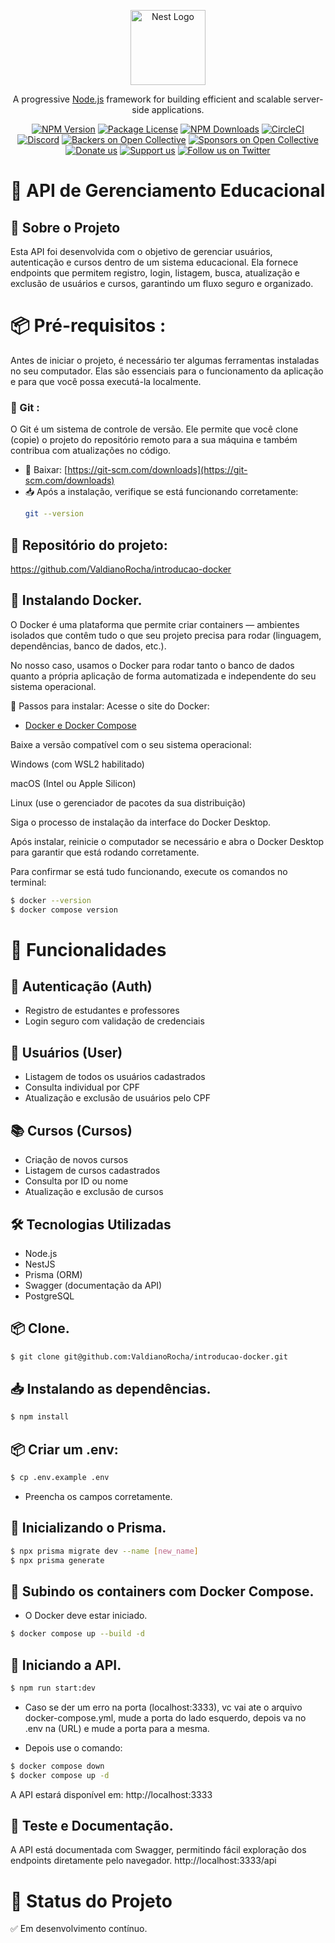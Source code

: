 <p align="center">
  <a href="http://nestjs.com/" target="blank"><img src="https://nestjs.com/img/logo-small.svg" width="120" alt="Nest Logo" /></a>
</p>

[circleci-image]: https://img.shields.io/circleci/build/github/nestjs/nest/master?token=abc123def456
[circleci-url]: https://circleci.com/gh/nestjs/nest

  <p align="center">A progressive <a href="http://nodejs.org" target="_blank">Node.js</a> framework for building efficient and scalable server-side applications.</p>
    <p align="center">
<a href="https://www.npmjs.com/~nestjscore" target="_blank"><img src="https://img.shields.io/npm/v/@nestjs/core.svg" alt="NPM Version" /></a>
<a href="https://www.npmjs.com/~nestjscore" target="_blank"><img src="https://img.shields.io/npm/l/@nestjs/core.svg" alt="Package License" /></a>
<a href="https://www.npmjs.com/~nestjscore" target="_blank"><img src="https://img.shields.io/npm/dm/@nestjs/common.svg" alt="NPM Downloads" /></a>
<a href="https://circleci.com/gh/nestjs/nest" target="_blank"><img src="https://img.shields.io/circleci/build/github/nestjs/nest/master" alt="CircleCI" /></a>
<a href="https://discord.gg/G7Qnnhy" target="_blank"><img src="https://img.shields.io/badge/discord-online-brightgreen.svg" alt="Discord"/></a>
<a href="https://opencollective.com/nest#backer" target="_blank"><img src="https://opencollective.com/nest/backers/badge.svg" alt="Backers on Open Collective" /></a>
<a href="https://opencollective.com/nest#sponsor" target="_blank"><img src="https://opencollective.com/nest/sponsors/badge.svg" alt="Sponsors on Open Collective" /></a>
  <a href="https://paypal.me/kamilmysliwiec" target="_blank"><img src="https://img.shields.io/badge/Donate-PayPal-ff3f59.svg" alt="Donate us"/></a>
    <a href="https://opencollective.com/nest#sponsor"  target="_blank"><img src="https://img.shields.io/badge/Support%20us-Open%20Collective-41B883.svg" alt="Support us"></a>
  <a href="https://twitter.com/nestframework" target="_blank"><img src="https://img.shields.io/twitter/follow/nestframework.svg?style=social&label=Follow" alt="Follow us on Twitter"></a>
</p>
  <!--[![Backers on Open Collective](https://opencollective.com/nest/backers/badge.svg)](https://opencollective.com/nest#backer)
  [![Sponsors on Open Collective](https://opencollective.com/nest/sponsors/badge.svg)](https://opencollective.com/nest#sponsor)-->

# 📘 API de Gerenciamento Educacional
## 📌 Sobre o Projeto

Esta API foi desenvolvida com o objetivo de gerenciar usuários, autenticação e cursos dentro de um sistema educacional.
Ela fornece endpoints que permitem registro, login, listagem, busca, atualização e exclusão de usuários e cursos, garantindo um fluxo seguro e organizado.

# 📦 Pré-requisitos :

Antes de iniciar o projeto, é necessário ter algumas ferramentas instaladas no seu computador. Elas são essenciais para o funcionamento da aplicação e para que você possa executá-la localmente.

### 🔧 Git :

O Git é um sistema de controle de versão. Ele permite que você clone (copie) o projeto do repositório remoto para a sua máquina e também contribua com atualizações no código.

- 🔗 Baixar: [https://git-scm.com/downloads](https://git-scm.com/downloads)
- 📥 Após a instalação, verifique se está funcionando corretamente:
  ```bash
  git --version

<!-- - Esse e nosso repositório no git 
 - [Git](https://github.com/amontada-valley/squad-02-amotur-backend) -->
 ## 📁 Repositório do projeto:
https://github.com/ValdianoRocha/introducao-docker


## 🐳 Instalando Docker.
O Docker é uma plataforma que permite criar containers — ambientes isolados que contêm tudo o que seu projeto precisa para rodar (linguagem, dependências, banco de dados, etc.).

No nosso caso, usamos o Docker para rodar tanto o banco de dados quanto a própria aplicação de forma automatizada e independente do seu sistema operacional.

🧭 Passos para instalar:
Acesse o site do Docker:

- [Docker e Docker Compose](https://www.docker.com/get-started)

Baixe a versão compatível com o seu sistema operacional:

Windows (com WSL2 habilitado)

macOS (Intel ou Apple Silicon)

Linux (use o gerenciador de pacotes da sua distribuição)

Siga o processo de instalação da interface do Docker Desktop.

Após instalar, reinicie o computador se necessário e abra o Docker Desktop para garantir que está rodando corretamente.

Para confirmar se está tudo funcionando, execute os comandos no terminal:

```bash
$ docker --version
$ docker compose version
```


# 🚀 Funcionalidades
## 🔑 Autenticação (Auth)

- Registro de estudantes e professores
- Login seguro com validação de credenciais

## 👥 Usuários (User)

- Listagem de todos os usuários cadastrados
- Consulta individual por CPF
- Atualização e exclusão de usuários pelo CPF

## 📚 Cursos (Cursos)

- Criação de novos cursos
- Listagem de cursos cadastrados
- Consulta por ID ou nome
- Atualização e exclusão de cursos

## 🛠️ Tecnologias Utilizadas

- Node.js
- NestJS
- Prisma (ORM)
- Swagger (documentação da API)
- PostgreSQL


## 📦 Clone.
```bash
$ git clone git@github.com:ValdianoRocha/introducao-docker.git
```

## 📥 Instalando as dependências.

```bash
$ npm install
```

## 📦 Criar um .env:
```bash
$ cp .env.example .env
```
- Preencha os campos corretamente.

## 🧬 Inicializando o Prisma.
```bash
$ npx prisma migrate dev --name [new_name]
$ npx prisma generate
```

## 🔼 Subindo os containers com Docker Compose.
- O Docker deve estar iniciado.
```bash
$ docker compose up --build -d
```

## 🚀 Iniciando a API.

```bash
$ npm run start:dev
```
- Caso se der um erro na porta (localhost:3333), vc vai ate o arquivo docker-compose.yml, mude a porta do lado esquerdo, depois va no .env na (URL) e mude a porta para a mesma.

- Depois use o comando: 
```bash
$ docker compose down
$ docker compose up -d
```


A API estará disponível em: http://localhost:3333

## 🧪 Teste e Documentação.
A API está documentada com Swagger, permitindo fácil exploração dos endpoints diretamente pelo navegador.
http://localhost:3333/api

# 📌 Status do Projeto

✅ Em desenvolvimento contínuo.
